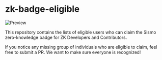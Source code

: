 # zk-badge-eligible

![Preview](https://telegra.ph/file/879c9b4d87b57ca4365ee.png)

This repository contains the lists of eligible users who can claim the Sismo zero-knowledge badge for ZK Developers and Contributors.
 
If you notice any missing group of individuals who are eligible to claim, feel free to submit a PR. We want to make sure everyone is recognized!
